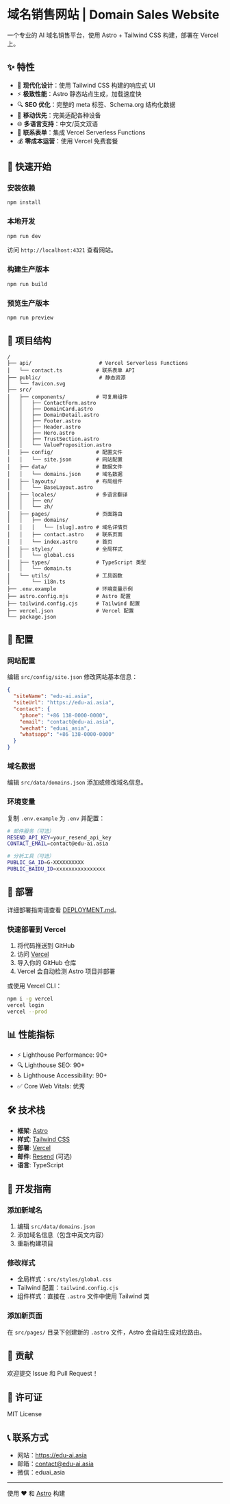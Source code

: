 # 域名销售网站 | Domain Sales Website

一个专业的 AI 域名销售平台，使用 Astro + Tailwind CSS 构建，部署在 Vercel 上。

## ✨ 特性

- 🎨 **现代化设计**：使用 Tailwind CSS 构建的响应式 UI
- ⚡ **极致性能**：Astro 静态站点生成，加载速度快
- 🔍 **SEO 优化**：完整的 meta 标签、Schema.org 结构化数据
- 📱 **移动优先**：完美适配各种设备
- 🌐 **多语言支持**：中文/英文双语
- 📧 **联系表单**：集成 Vercel Serverless Functions
- 💰 **零成本运营**：使用 Vercel 免费套餐

## 🚀 快速开始

### 安装依赖

```bash
npm install
```

### 本地开发

```bash
npm run dev
```

访问 `http://localhost:4321` 查看网站。

### 构建生产版本

```bash
npm run build
```

### 预览生产版本

```bash
npm run preview
```

## 📁 项目结构

```
/
├── api/                      # Vercel Serverless Functions
│   └── contact.ts           # 联系表单 API
├── public/                   # 静态资源
│   └── favicon.svg
├── src/
│   ├── components/          # 可复用组件
│   │   ├── ContactForm.astro
│   │   ├── DomainCard.astro
│   │   ├── DomainDetail.astro
│   │   ├── Footer.astro
│   │   ├── Header.astro
│   │   ├── Hero.astro
│   │   ├── TrustSection.astro
│   │   └── ValueProposition.astro
│   ├── config/              # 配置文件
│   │   └── site.json        # 网站配置
│   ├── data/                # 数据文件
│   │   └── domains.json     # 域名数据
│   ├── layouts/             # 布局组件
│   │   └── BaseLayout.astro
│   ├── locales/             # 多语言翻译
│   │   ├── en/
│   │   └── zh/
│   ├── pages/               # 页面路由
│   │   ├── domains/
│   │   │   └── [slug].astro # 域名详情页
│   │   ├── contact.astro    # 联系页面
│   │   └── index.astro      # 首页
│   ├── styles/              # 全局样式
│   │   └── global.css
│   ├── types/               # TypeScript 类型
│   │   └── domain.ts
│   └── utils/               # 工具函数
│       └── i18n.ts
├── .env.example             # 环境变量示例
├── astro.config.mjs         # Astro 配置
├── tailwind.config.cjs      # Tailwind 配置
├── vercel.json              # Vercel 配置
└── package.json
```

## 🔧 配置

### 网站配置

编辑 `src/config/site.json` 修改网站基本信息：

```json
{
  "siteName": "edu-ai.asia",
  "siteUrl": "https://edu-ai.asia",
  "contact": {
    "phone": "+86 138-0000-0000",
    "email": "contact@edu-ai.asia",
    "wechat": "eduai_asia",
    "whatsapp": "+86 138-0000-0000"
  }
}
```

### 域名数据

编辑 `src/data/domains.json` 添加或修改域名信息。

### 环境变量

复制 `.env.example` 为 `.env` 并配置：

```bash
# 邮件服务（可选）
RESEND_API_KEY=your_resend_api_key
CONTACT_EMAIL=contact@edu-ai.asia

# 分析工具（可选）
PUBLIC_GA_ID=G-XXXXXXXXXX
PUBLIC_BAIDU_ID=xxxxxxxxxxxxxxxx
```

## 🚢 部署

详细部署指南请查看 [DEPLOYMENT.md](./DEPLOYMENT.md)。

### 快速部署到 Vercel

1. 将代码推送到 GitHub
2. 访问 [Vercel](https://vercel.com)
3. 导入你的 GitHub 仓库
4. Vercel 会自动检测 Astro 项目并部署

或使用 Vercel CLI：

```bash
npm i -g vercel
vercel login
vercel --prod
```

## 📊 性能指标

- ⚡ Lighthouse Performance: 90+
- 🔍 Lighthouse SEO: 90+
- ♿ Lighthouse Accessibility: 90+
- ✅ Core Web Vitals: 优秀

## 🛠️ 技术栈

- **框架**: [Astro](https://astro.build)
- **样式**: [Tailwind CSS](https://tailwindcss.com)
- **部署**: [Vercel](https://vercel.com)
- **邮件**: [Resend](https://resend.com) (可选)
- **语言**: TypeScript

## 📝 开发指南

### 添加新域名

1. 编辑 `src/data/domains.json`
2. 添加域名信息（包含中英文内容）
3. 重新构建项目

### 修改样式

- 全局样式：`src/styles/global.css`
- Tailwind 配置：`tailwind.config.cjs`
- 组件样式：直接在 `.astro` 文件中使用 Tailwind 类

### 添加新页面

在 `src/pages/` 目录下创建新的 `.astro` 文件，Astro 会自动生成对应路由。

## 🤝 贡献

欢迎提交 Issue 和 Pull Request！

## 📄 许可证

MIT License

## 📞 联系方式

- 网站：https://edu-ai.asia
- 邮箱：contact@edu-ai.asia
- 微信：eduai_asia

---

使用 ❤️ 和 [Astro](https://astro.build) 构建
